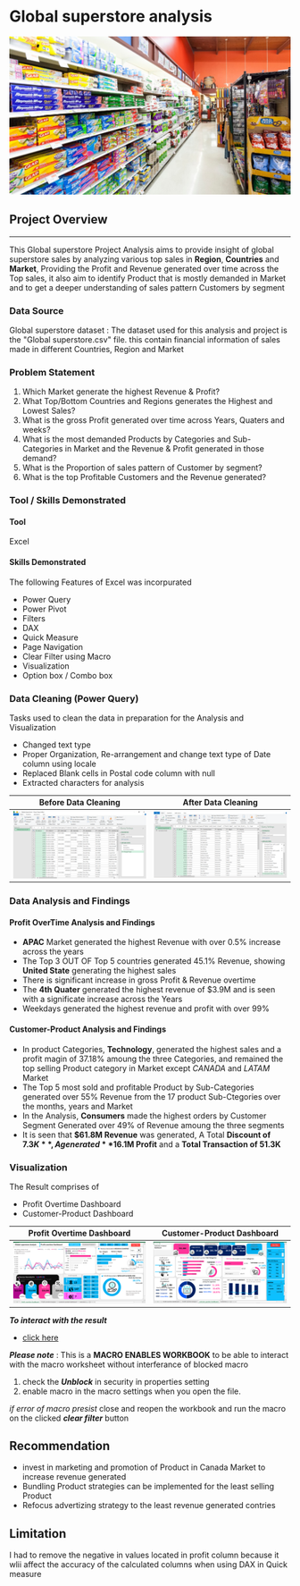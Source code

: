 # Global superstore analysis

![](global_sales_pic.jpg)
  
## Project Overview
---

This Global superstore Project Analysis aims to provide insight of global superstore sales by analyzing various top sales in **Region**, **Countries** and **Market**, Providing the Profit and Revenue generated over time across the Top sales, it also aim to identify Product that is mostly demanded in Market and to get a deeper understanding of sales pattern Customers by segment

### Data Source

Global superstore dataset : The dataset used for this analysis and project is the "Global superstore.csv" file. this contain financial information of sales made in different Countries, Region and Market

### Problem Statement
1. Which Market generate the highest Revenue & Profit?
2. What Top/Bottom Countries and Regions generates the Highest and Lowest Sales?
3. What is the gross Profit generated over time across Years, Quaters and weeks?
4. What is the most demanded Products by Categories and Sub-Categories in Market and the Revenue & Profit generated in those demand?
5. What is the Proportion of sales pattern of Customer by segment?
6. What is the top Profitable Customers and the Revenue generated?

### Tool / Skills Demonstrated

#### Tool

Excel

#### Skills Demonstrated

The following Features of Excel was incorpurated
- Power Query
- Power Pivot
- Filters
- DAX
- Quick Measure
- Page Navigation
- Clear Filter using Macro
- Visualization
- Option box / Combo box

### Data Cleaning (Power Query)

Tasks used to clean the data in preparation for the Analysis and Visualization
- Changed text type
- Proper Organization, Re-arrangement and change text type of Date column using locale
- Replaced Blank cells in Postal code column with null
- Extracted characters for analysis

Before Data Cleaning                                |                         After Data Cleaning
:--------------------------------------------------:|:--------------------------------------------:
![](data_before_cleaning_in_global_superstore.png) |  ![](after_cleaning_of_global_superstore.png)

### Data Analysis and Findings

#### Profit OverTime Analysis and Findings

- **APAC** Market generated the highest Revenue with over 0.5% increase across the years
- The Top 3 OUT OF Top 5 countries generated 45.1% Revenue, showing **United State** generating the highest sales
- There is significant increase in gross Profit & Revenue overtime
- The **4th Quater** generated the highest revenue of $3.9M and is seen with a significate increase across the Years
- Weekdays generated the highest revenue and profit with over 99%

#### Customer-Product Analysis and Findings

- In product Categories, **Technology**, generated the highest sales and a profit magin of 37.18% amoung the three Categories, and remained the top selling Product category in Market except _CANADA_ and _LATAM_ Market
- The Top 5 most sold and profitable Product by Sub-Categories generated over 55% Revenue from the 17 product Sub-Ctegories over the months, years and Market
- In the Analysis, **Consumers** made the highest orders by Customer Segment Generated over 49% of Revenue amoung the three segments
- It is seen that **$61.8M Revenue** was generated, A Total **Discount of $7.3K**, A generated **$16.1M Profit** and a **Total Transaction of 51.3K**

### Visualization 

The Result comprises of
- Profit Overtime Dashboard
- Customer-Product Dashboard

Profit Overtime Dashboard                      |                     Customer-Product Dashboard                
:---------------------------------------------:|:-----------------------------------------------:
![](Visualization_of_Global_superstore_1.png) |  ![](Visualization_of_Global_superstore_2.png)


**_To interact with the result_**
- [click here](Analysis_of_globalsuperstore_data.xlsm)

**_Please note_** : This is a **MACRO ENABLES WORKBOOK** to be able to interact with the macro worksheet without interferance of blocked macro
1. check the **_Unblock_** in security in properties setting
2. enable macro in the macro settings when you open the file.
 
_if error of macro presist_ close and reopen the workbook and run the macro on the clicked **_clear filter_** button

## Recommendation

- invest in marketing and promotion of Product in Canada Market to increase revenue generated
- Bundling Product strategies can be implemented for the least selling Product
- Refocus advertizing strategy to the least revenue generated contries

## Limitation
I had to remove the negative in values located in profit column because it wlii affect the accuracy of the calculated columns when using DAX in Quick measure
